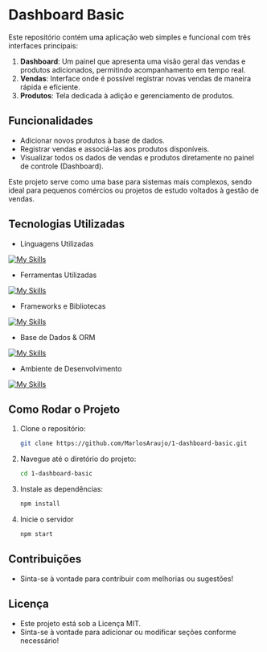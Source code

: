 # Dashboard Basic

Este repositório contém uma aplicação web simples e funcional com três interfaces principais:

1. **Dashboard**: Um painel que apresenta uma visão geral das vendas e produtos adicionados, permitindo acompanhamento em tempo real.
2. **Vendas**: Interface onde é possível registrar novas vendas de maneira rápida e eficiente.
3. **Produtos**: Tela dedicada à adição e gerenciamento de produtos.

## Funcionalidades

- Adicionar novos produtos à base de dados.
- Registrar vendas e associá-las aos produtos disponíveis.
- Visualizar todos os dados de vendas e produtos diretamente no painel de controle (Dashboard).
  
Este projeto serve como uma base para sistemas mais complexos, sendo ideal para pequenos comércios ou projetos de estudo voltados à gestão de vendas.

## Tecnologias Utilizadas

   - Linguagens Utilizadas
   
   [![My Skills](https://skillicons.dev/icons?i=js,html,css,bash,ts&theme=light)](https://skillicons.dev)

   - Ferramentas Utilizadas
   
   [![My Skills](https://skillicons.dev/icons?i=vscodedocker,git,github&theme=light)](https://skillicons.dev)
   
   - Frameworks e Bibliotecas
   
   [![My Skills](https://skillicons.dev/icons?i=tailwind,nextjs,react&theme=light)](https://skillicons.dev)
   
   - Base de Dados & ORM
   
   [![My Skills](https://skillicons.dev/icons?i=prisma,postgres&theme=light)](https://skillicons.dev)
   
   - Ambiente de Desenvolvimento
   
   [![My Skills](https://skillicons.dev/icons?i=ubuntu,npm&theme=light)](https://skillicons.dev)
  
## Como Rodar o Projeto

1. Clone o repositório:
   ```bash
   git clone https://github.com/MarlosAraujo/1-dashboard-basic.git

2. Navegue até o diretório do projeto:
   ```bash
   cd 1-dashboard-basic

3. Instale as dependências:
   ```bash
   npm install

4. Inicie o servidor
   ```bash
   npm start

## Contribuições

 - Sinta-se à vontade para contribuir com melhorias ou sugestões!

## Licença

 - Este projeto está sob a Licença MIT.
 - Sinta-se à vontade para adicionar ou modificar seções conforme necessário!
